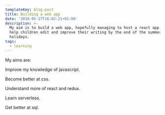 ```yaml
---
templateKey: blog-post
title: Building a web app
date: '2018-05-27T16:02:21+01:00'
description: >-
  My aim is to build a web app, hopefully managing to host a react app that can
  help children edit and improve their writing by the end of the summer
  holidays. 
tags:
  - learning
---
```

My aims are:

Improve my knowledge of javascript.

Become better at css.

Understand more of react and redux. 

Learn serverless.

Get better at sql.
